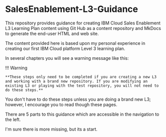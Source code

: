 # SalesEnablement-L3-Guidance
This repository provides guidance for creating IBM Cloud Sales Enablement L3 Learning Plan content using Git Hub as a content repository and MkDocs to generate the end-user HTML and web site. 

The content provided here is based upon my personal experience in creating our first IBM Cloud platform Level 3 learning plan.

In several chapters you will see a warning message like this:

!!! Warning

    **These steps only need to be completed if you are creating a new L3 and working with a brand new repository. If you are modifying an existing L3 or playing with the test repository, you will not need to do these steps.**

You don't have to do these steps unless you are doing a brand new L3; however, I encourage you to read though these pages.

There are 5 parts to this guidance which are accessible in the navigation to the left.

I'm sure there is more missing, but its a start.
